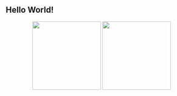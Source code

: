 ## Hello World!

<p align="center">
  <img height="180em" src="https://github-readme-stats.vercel.app/api?username=FelipeAMarques&show_icons=true&theme=dracula" />
  <img height="180em" src="https://github-readme-stats.vercel.app/api/top-langs/?username=FelipeAMarques&layout=compact&theme=dracula"/>
</p>
